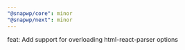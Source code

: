 ```yaml
---
"@snapwp/core": minor
"@snapwp/next": minor
---
```


feat: Add support for overloading html-react-parser options
